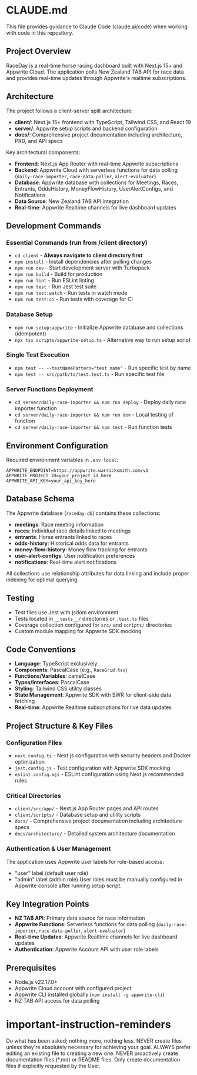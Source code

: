 # CLAUDE.md

This file provides guidance to Claude Code (claude.ai/code) when working with code in this repository.

## Project Overview

RaceDay is a real-time horse racing dashboard built with Next.js 15+ and Appwrite Cloud. The application polls New Zealand TAB API for race data and provides real-time updates through Appwrite's realtime subscriptions.

## Architecture

The project follows a client-server split architecture:

- **client/**: Next.js 15+ frontend with TypeScript, Tailwind CSS, and React 19
- **server/**: Appwrite setup scripts and backend configuration
- **docs/**: Comprehensive project documentation including architecture, PRD, and API specs

Key architectural components:
- **Frontend**: Next.js App Router with real-time Appwrite subscriptions
- **Backend**: Appwrite Cloud with serverless functions for data polling (`daily-race-importer`, `race-data-poller`, `alert-evaluator`)
- **Database**: Appwrite database with collections for Meetings, Races, Entrants, OddsHistory, MoneyFlowHistory, UserAlertConfigs, and Notifications
- **Data Source**: New Zealand TAB API integration
- **Real-time**: Appwrite Realtime channels for live dashboard updates

## Development Commands

### Essential Commands (run from /client directory)
- `cd client` - **Always navigate to client directory first**
- `npm install` - Install dependencies after pulling changes
- `npm run dev` - Start development server with Turbopack
- `npm run build` - Build for production
- `npm run lint` - Run ESLint linting
- `npm run test` - Run Jest test suite
- `npm run test:watch` - Run tests in watch mode
- `npm run test:ci` - Run tests with coverage for CI

### Database Setup
- `npm run setup:appwrite` - Initialize Appwrite database and collections (idempotent)
- `npx tsx scripts/appwrite-setup.ts` - Alternative way to run setup script

### Single Test Execution
- `npm test -- --testNamePattern="test name"` - Run specific test by name
- `npm test -- src/path/to/test.test.ts` - Run specific test file

### Server Functions Deployment
- `cd server/daily-race-importer && npm run deploy` - Deploy daily race importer function
- `cd server/daily-race-importer && npm run dev` - Local testing of function
- `cd server/daily-race-importer && npm test` - Run function tests

## Environment Configuration

Required environment variables in `.env.local`:
```
APPWRITE_ENDPOINT=https://appwrite.warricksmith.com/v1
APPWRITE_PROJECT_ID=your_project_id_here
APPWRITE_API_KEY=your_api_key_here
```

## Database Schema

The Appwrite database (`raceday-db`) contains these collections:
- **meetings**: Race meeting information
- **races**: Individual race details linked to meetings
- **entrants**: Horse entrants linked to races
- **odds-history**: Historical odds data for entrants
- **money-flow-history**: Money flow tracking for entrants
- **user-alert-configs**: User notification preferences
- **notifications**: Real-time alert notifications

All collections use relationship attributes for data linking and include proper indexing for optimal querying.

## Testing

- Test files use Jest with jsdom environment
- Tests located in `__tests__/` directories or `.test.ts` files
- Coverage collection configured for `src/` and `scripts/` directories
- Custom module mapping for Appwrite SDK mocking

## Code Conventions

- **Language**: TypeScript exclusively
- **Components**: PascalCase (e.g., `RaceGrid.tsx`)
- **Functions/Variables**: camelCase
- **Types/Interfaces**: PascalCase
- **Styling**: Tailwind CSS utility classes
- **State Management**: Appwrite SDK with SWR for client-side data fetching
- **Real-time**: Appwrite Realtime subscriptions for live data updates

## Project Structure & Key Files

### Configuration Files
- `next.config.ts` - Next.js configuration with security headers and Docker optimization
- `jest.config.js` - Test configuration with Appwrite SDK mocking
- `eslint.config.mjs` - ESLint configuration using Next.js recommended rules

### Critical Directories
- `client/src/app/` - Next.js App Router pages and API routes
- `client/scripts/` - Database setup and utility scripts  
- `docs/` - Comprehensive project documentation including architecture specs
- `docs/architecture/` - Detailed system architecture documentation

### Authentication & User Management
The application uses Appwrite user labels for role-based access:
- "user" label (default user role)  
- "admin" label (admin role)
User roles must be manually configured in Appwrite console after running setup script.

## Key Integration Points

- **NZ TAB API**: Primary data source for race information
- **Appwrite Functions**: Serverless functions for data polling (`daily-race-importer`, `race-data-poller`, `alert-evaluator`)
- **Real-time Updates**: Appwrite Realtime channels for live dashboard updates
- **Authentication**: Appwrite Account API with user role labels

## Prerequisites

- Node.js v22.17.0+
- Appwrite Cloud account with configured project
- Appwrite CLI installed globally (`npm install -g appwrite-cli`)
- NZ TAB API access for data polling

# important-instruction-reminders
Do what has been asked; nothing more, nothing less.
NEVER create files unless they're absolutely necessary for achieving your goal.
ALWAYS prefer editing an existing file to creating a new one.
NEVER proactively create documentation files (*.md) or README files. Only create documentation files if explicitly requested by the User.